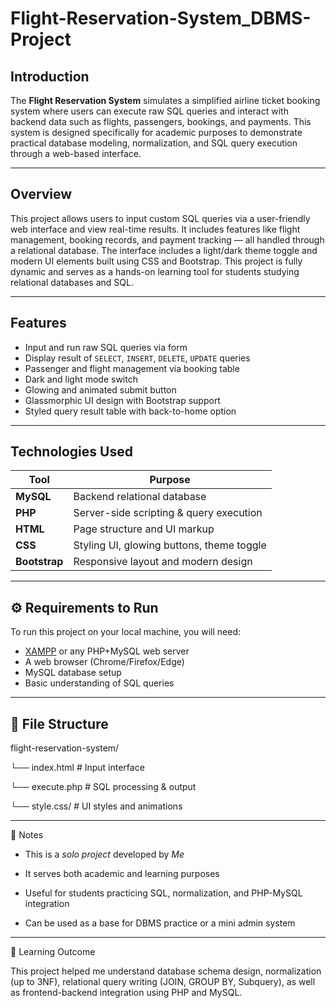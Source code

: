 # Flight-Reservation-System_DBMS-Project
##  Introduction

The **Flight Reservation System** simulates a simplified airline ticket booking system where users can execute raw SQL queries and interact with backend data such as flights, passengers, bookings, and payments. This system is designed specifically for academic purposes to demonstrate practical database modeling, normalization, and SQL query execution through a web-based interface.

---

##  Overview

This project allows users to input custom SQL queries via a user-friendly web interface and view real-time results. It includes features like flight management, booking records, and payment tracking — all handled through a relational database. The interface includes a light/dark theme toggle and modern UI elements built using CSS and Bootstrap. This project is fully dynamic and serves as a hands-on learning tool for students studying relational databases and SQL.

---

##  Features

- Input and run raw SQL queries via form
- Display result of `SELECT`, `INSERT`, `DELETE`, `UPDATE` queries
- Passenger and flight management via booking table
- Dark and light mode switch
- Glowing and animated submit button
- Glassmorphic UI design with Bootstrap support
- Styled query result table with back-to-home option

---

##  Technologies Used

| Tool         | Purpose                                 |
|--------------|------------------------------------------|
| **MySQL**    | Backend relational database              |
| **PHP**      | Server-side scripting & query execution  |
| **HTML**     | Page structure and UI markup             |
| **CSS**      | Styling UI, glowing buttons, theme toggle|
| **Bootstrap**| Responsive layout and modern design      |

---

## ⚙️ Requirements to Run

To run this project on your local machine, you will need:

- [XAMPP](https://www.apachefriends.org/index.html) or any PHP+MySQL web server
- A web browser (Chrome/Firefox/Edge)
- MySQL database setup
- Basic understanding of SQL queries

---

## 📁 File Structure
flight-reservation-system/

└── index.html  # Input interface

└── execute.php  # SQL processing & output

└── style.css/   # UI styles and animations


---

📝 Notes

- This is a *solo project* developed by *Me*

- It serves both academic and learning purposes

- Useful for students practicing SQL, normalization, and PHP-MySQL integration

- Can be used as a base for DBMS practice or a mini admin system


---

🧠 Learning Outcome

This project helped me understand database schema design, normalization (up to 3NF), relational query writing (JOIN, GROUP BY, Subquery), as well as frontend-backend integration using PHP and MySQL.



